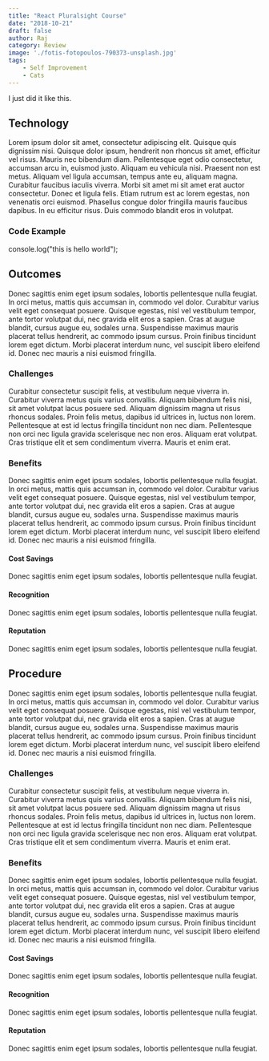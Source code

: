 ```yaml
---
title: "React Pluralsight Course"
date: "2018-10-21"
draft: false
author: Raj
category: Review
image: './fotis-fotopoulos-790373-unsplash.jpg'
tags: 
    - Self Improvement
    - Cats
---
```


I just did it like this.

## Technology
Lorem ipsum dolor sit amet, <span class="ui label compact">consectetur</span> adipiscing elit. Quisque quis dignissim nisi. Quisque dolor ipsum, hendrerit non rhoncus sit amet, efficitur vel risus. Mauris nec bibendum diam. Pellentesque eget odio consectetur, accumsan arcu in, euismod justo. Aliquam eu vehicula nisi. Praesent non est metus. Aliquam vel ligula accumsan, tempus ante eu, aliquam magna. Curabitur faucibus iaculis viverra. Morbi sit amet mi sit amet erat auctor consectetur. Donec et ligula felis. Etiam rutrum est ac lorem egestas, non venenatis orci euismod. Phasellus congue dolor fringilla mauris faucibus dapibus. In eu efficitur risus. Duis commodo blandit eros in volutpat.

### Code Example
<div class="ui message">
console.log("this is hello world");
</div>

## Outcomes
Donec sagittis enim eget ipsum sodales, lobortis pellentesque nulla feugiat. In orci metus, mattis quis accumsan in, commodo vel dolor. Curabitur varius velit eget consequat posuere. Quisque egestas, nisl vel vestibulum tempor, ante tortor volutpat dui, nec gravida elit eros a sapien. Cras at augue blandit, cursus augue eu, sodales urna. Suspendisse maximus mauris placerat tellus hendrerit, ac commodo ipsum cursus. Proin finibus tincidunt lorem eget dictum. Morbi placerat interdum nunc, vel suscipit libero eleifend id. Donec nec mauris a nisi euismod fringilla.
### Challenges
Curabitur consectetur suscipit felis, at vestibulum neque viverra in. Curabitur viverra metus quis varius convallis. Aliquam bibendum felis nisi, sit amet volutpat lacus posuere sed. Aliquam dignissim magna ut risus rhoncus sodales. Proin felis metus, dapibus id ultrices in, luctus non lorem. Pellentesque at est id lectus fringilla tincidunt non nec diam. Pellentesque non orci nec ligula gravida scelerisque nec non eros. Aliquam erat volutpat. Cras tristique elit et sem condimentum viverra. Mauris et enim erat.
### Benefits
Donec sagittis enim eget ipsum sodales, lobortis pellentesque nulla feugiat. In orci metus, mattis quis accumsan in, commodo vel dolor. Curabitur varius velit eget consequat posuere. Quisque egestas, nisl vel vestibulum tempor, ante tortor volutpat dui, nec gravida elit eros a sapien. Cras at augue blandit, cursus augue eu, sodales urna. Suspendisse maximus mauris placerat tellus hendrerit, ac commodo ipsum cursus. Proin finibus tincidunt lorem eget dictum. Morbi placerat interdum nunc, vel suscipit libero eleifend id. Donec nec mauris a nisi euismod fringilla.
#### Cost Savings
Donec sagittis enim eget ipsum sodales, lobortis pellentesque nulla feugiat.
#### Recognition 
Donec sagittis enim eget ipsum sodales, lobortis pellentesque nulla feugiat.
#### Reputation
Donec sagittis enim eget ipsum sodales, lobortis pellentesque nulla feugiat.

## Procedure
Donec sagittis enim eget ipsum sodales, lobortis pellentesque nulla feugiat. In orci metus, mattis quis accumsan in, commodo vel dolor. Curabitur varius velit eget consequat posuere. Quisque egestas, nisl vel vestibulum tempor, ante tortor volutpat dui, nec gravida elit eros a sapien. Cras at augue blandit, cursus augue eu, sodales urna. Suspendisse maximus mauris placerat tellus hendrerit, ac commodo ipsum cursus. Proin finibus tincidunt lorem eget dictum. Morbi placerat interdum nunc, vel suscipit libero eleifend id. Donec nec mauris a nisi euismod fringilla.
### Challenges
Curabitur consectetur suscipit felis, at vestibulum neque viverra in. Curabitur viverra metus quis varius convallis. Aliquam bibendum felis nisi, sit amet volutpat lacus posuere sed. Aliquam dignissim magna ut risus rhoncus sodales. Proin felis metus, dapibus id ultrices in, luctus non lorem. Pellentesque at est id lectus fringilla tincidunt non nec diam. Pellentesque non orci nec ligula gravida scelerisque nec non eros. Aliquam erat volutpat. Cras tristique elit et sem condimentum viverra. Mauris et enim erat.
### Benefits
Donec sagittis enim eget ipsum sodales, lobortis pellentesque nulla feugiat. In orci metus, mattis quis accumsan in, commodo vel dolor. Curabitur varius velit eget consequat posuere. Quisque egestas, nisl vel vestibulum tempor, ante tortor volutpat dui, nec gravida elit eros a sapien. Cras at augue blandit, cursus augue eu, sodales urna. Suspendisse maximus mauris placerat tellus hendrerit, ac commodo ipsum cursus. Proin finibus tincidunt lorem eget dictum. Morbi placerat interdum nunc, vel suscipit libero eleifend id. Donec nec mauris a nisi euismod fringilla.
#### Cost Savings
Donec sagittis enim eget ipsum sodales, lobortis pellentesque nulla feugiat.
#### Recognition 
Donec sagittis enim eget ipsum sodales, lobortis pellentesque nulla feugiat.
#### Reputation
Donec sagittis enim eget ipsum sodales, lobortis pellentesque nulla feugiat.
